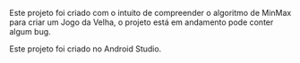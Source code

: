 Este projeto foi criado com o intuito de compreender o algoritmo de MinMax para criar um Jogo da Velha, o projeto está em andamento pode conter algum bug.

Este projeto foi criado no Android Studio.
